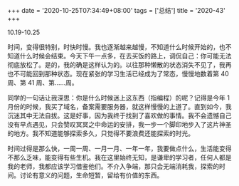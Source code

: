 +++
date = '2020-10-25T07:34:49+08:00'
tags = ['总结']
title = '2020-43'
+++

10.19-10.25

时间，变得很特别，时快时慢。我也逐渐越来越慢，不知道什么时候开始的，也不知道什么时候会结束。今天下午一点多，在去买饭的路上，调侃自己：你可能无法彻底放松了。是的，我的确是这样认为的。以往那种懒散的状态消失不见了，我再也不可能回到那种状态。现在紧张的学习生活已经成为了常态，慢慢地数着第 40 周、第 41 周、第……周。

同学的一句话让我深思：你是什么时候迷上这东西（指编程）的呢？记得是今年 1 月份的时候，我买了域名，备案需要服务器，就这样慢慢的上道了。直到如今，我沉迷其中无法自拔。这是好事，因为我终于找到了喜欢做的事情。我不会遗憾自己没有早点遇见，只会赞叹冥冥之中命运的安排，我一步一个脚印地步入了这片神圣的地方。我不知道能够探索多久，只觉得不要浪费还能探索的时光。

时间过得是那么快，一周一周、一月一月、一年一年，我要做点什么，生活能变得不那么乏味，能变得有些生机。我在这里始终无知，是谦卑的学习者，任何人都是我的老师，我都应该学习借鉴他们。不介入争端，那只会无端消耗我，探索的时间。讨论有意义的问题，生命短暂，留给有价值的东西。
